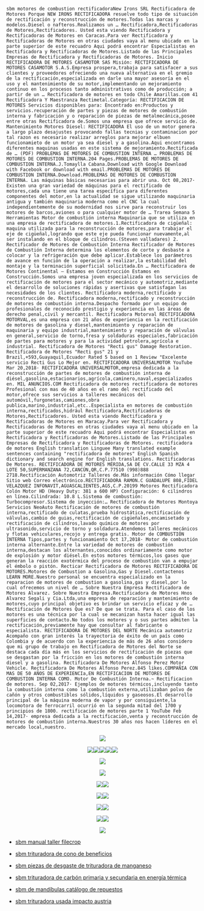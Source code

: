 
```
sbm motores de combustion rectificadoraNew Irons SRL Rectificadora de Motores Porque NEW IRONS RECTIFICADORA resuelve todo tipo de situación de rectificación y reconstrucción de motores.Todas las marcas y modelos.Diesel o nafteros.Realizamos un … Rectificadora,Rectificadoras de Motores,Rectificadores. Usted esta viendo Rectificadora y Rectificadoras de Motores en Caracas.Para ver Rectificadora y Rectificadoras de Motores en otras ciudades vaya al menu ubicado en la parte superior de este recuadro Aqui podrá encontrar Especialistas en Rectificadora y Rectificadoras de Motores.Listado de las Principales Empresas de Rectificadora y Rectificadoras de Motores. Inicio RECTIFICADORA DE MOTORES CASAMOTOR SAS Misión: RECTIFICADORA DE MOTORES CASAMOTOR S.A.S.Empresa prospera,trabaja para satisfacer a sus clientes y proveedores ofreciendo una nueva alternativa en el gremio de la rectificación,especializada en darle una mayor asesoría en el uso y el mantenimiento de su motor,implementando un mejoramiento continuo en los procesos tanto administrativos como de producción; a partir de un … Rectificadora de motores en todo Chile Amarillas.com 41 Rectificadora Y Maestranza Rectimetal.Categoría: RECTIFICACION DE MOTORES Servicios disponibles para: Encontrado en:Productos y servicios.recuperación de partes y piezas de motores de combustión interna y fabricación y o reparación de piezas de metalmecánica,posee entre otras Rectificadora de.Somos una empresa que ofrece servicio de. Mantenimiento Motores Diesel: RECTIFICADORA El uso de un motor genera a largo plazo desajustes provocando fallas tecnias y contaminacion por tal razon es necesario realizar arreglos para mejorar elbuen funcionamieto de un motor ya sea diesel y a gasolina.Aqui encontramos diferentes maquinas usadas en este sistema de mejoramiento.Rectificada de … (PDF) PROBLEMAS DE MOTORES DE COMBUSTION INTERNA … PROBLEMAS DE MOTORES DE COMBUSTION INTERNA.204 Pages.PROBLEMAS DE MOTORES DE COMBUSTION INTERNA.J.Tomaylla Cabana.Download with Google Download with Facebook or download with email.PROBLEMAS DE MOTORES DE COMBUSTION INTERNA.Download.PROBLEMAS DE MOTORES DE COMBUSTION INTERNA. Las máquinas básicas necesarias para abrir una. Oct 08,2017· Existen una gran variedad de máquinas para el rectificado de motores,cada una tiene una tarea específica para diferentes componentes del motor,en la actualidad se sigue utilizando maquinaria antigua y también maquinaria moderna como el CNC la cual independientemente de su modernidad nos sirve para reconstruir los motores de barcos,aviones o para cualquier motor de … Trarea Semana 5 Herramientas Motor de combustión interna Maquinaria que se utiliza en una empresa de rectificadora de motores.1.Rectificadora de cigüeñal: maquina utilizada para la reconstrucción de motores,para trabajar el eje de cigüeñal,logrando que este eje pueda funcionar nuevamente,al ser instalando en el bloque de cilindros.(Steven valladares) 2. Rectificador de Motores de Combustión Interna Rectificador de Motores de Combustión Interna determina los elementos de corte y desbaste a colocar y la refrigeración que debe aplicar.Establece los parámetros de avance en función de la operación a realizar,la estabilidad del montaje y la terminación superficial solicitada.En … Rectificadora de Motores Continental — Estamos en Construcción Estamos en Construcción.Somos una empresa joven especializada en los servicios de rectificación de motores para el sector mecánico y automotriz,mediante el desarrollo de soluciones rápidas y asertivas que satisfagan las necesidades de los clientes. Rectificadora moderna,rectificado y reconstrucción de. Rectificadora moderna,rectificado y reconstrucción de motores de combustión interna.Despacho formado por un equipo de profesionales de reconocido prestigio y experiencia en las áreas de derecho penal,civil y mercantil. Rectificadora Motorval RECTIFICADORA MOTORVAL,es una empresa con 21 años de experiencia en la rectificación de motores de gasolina y diesel,mantenimiento y reparación de maquinaria y equipo industrial,mantenimiento y reparación de válvulas en general,servicio de torno,fresa y soldaduras especiales,fabricación de partes para motores y para la actividad petrolera,agrícola e industrial. Rectificadora de Motores "Recti gus" Damage Restoration. Rectificadora de Motores "Recti gus" 21 y Brazil,+593,Guayaquil,Ecuador Rated 5 based on 1 Review "Excelente servicio Recti Gus Lo Mejor en. RECTIFICADORA UNIVERSALMOTOR YouTube Mar 20,2018· RECTIFICADORA UNIVERSALMOTOR,empresa dedicada a la reconstrucción de partes de motores de combustión interna de diésel,gasolina,estacionarios,agrícola,caminero,naval,especializados en. MIL ANUNCIOS.COM Rectificadora de motores rectificadora de motores Profesional con mas de 40 años en el ramo del rectificado del motor,ofrece sus servicios a talleres mecánicos del automóvil,furgonetas,camiones,obra publica,marino,industrial,etc..Especialista en motores de combustión interna,rectificados,hidrául Rectificadora,Rectificadoras de Motores,Rectificadores. Usted esta viendo Rectificadora y Rectificadoras de Motores en Maracay.Para ver Rectificadora y Rectificadoras de Motores en otras ciudades vaya al menu ubicado en la parte superior de este recuadro Aqui podrá encontrar Especialistas en Rectificadora y Rectificadoras de Motores.Listado de las Principales Empresas de Rectificadora y Rectificadoras de Motores. rectificadora de motores English translation Linguee Many translated example sentences containing "rectificadora de motores" English Spanish dictionary and search engine for English translations. Rectificadoras De Motores. RECTIFICADORA DE MOTORES MÉRIDA,SA DE CV.CALLE 33 MZA 4 LOTE 50,SUPERMANZANA 72,CANCÚN,QR,C.P.77510 (998)888 2718.Rectificación Automotriz Talleres de.Más información Cómo llegar Sitio web Correo electrónico.RECTIFICADORA RAMON.C GUADALUPE 808,FIDEL VELAZQUEZ INFONAVIT,AGUASCALIENTES,AGS,C.P.20199 Motores Rectificadora Colón Motor HD (Heavy Duty: 381 a 600 HP) Configuración: 6 cilindros en línea.Cilindrada: 10.8 L.Sistema de combustión: Turbocompresor.Sistema de inyección:… Rectificadora de Motores Montoya Servicios NeoAuto Rectificación de motores de combustión interna,rectificado de culatas,prueba hidrostática,rectificación de válvulas,cambio de guias,rectificación de cigüeñales,encamisetado y rectificación de cilindros,lavado químico de motores por ultrasonido,servicio de torno y soldadura.Atendemos talleres mecánicos y flotas vehiculares,recojo y entrega gratis. Motor de COMBUSTIÓN INTERNA Tipos,partes y funcionamiento Oct 17,2018· Motor de combustión interna alternante.Entre la variedad de motores de combustión interna,destacan los alternantes,conocidos ordinariamente como motor de explosión y motor diésel.En estos motores térmicos,los gases que generan la reacción exotérmica del proceso de combustión van a empujar el émbolo o pistón. Recticar Rectificadora de Motores RECTIFICADORA DE MOTORES.Motores de Combustion a Gasolina,Gas y Diesel.contactenos LEARN MORE.Nuestro personal se encuentra especializado en la reparacion de motores de combustion a gasolina,gas y diesel,por lo cual ofrecemos un nivel de … Sobre Nuestra Empresa Rectificadora de Motores Alvarez. Sobre Nuestra Empresa.Rectificadora de Motores Hnos Alvarez Segali y Cia.Ltda,una empresa de reparación y mantenimiento de motores,cuyo principal objetivo es brindar un servicio eficaz y de … Rectificación de Motores Que es? De que se trata. Para el caso de los motores es una técnica por la cual se mecanizan hasta hacer igual las superficies de contacto.No todos los motores y o sus partes admiten la rectificación,previamente hay que consultar al fabricante o especialista. RECTIFICADORA DE MOTORES DEL NORTE Mecánica automotriz Acompaño con gran interés la trayectoria de éxito de un país como Colombia y de acuerdo con la experiencia de más de 26 años considero que mi grupo de trabajo en Rectificadora de Motores del Norte se destaca cada día más en los servicios de rectificación de piezas que se desgastan por la fricción en los motores de combustión interna diesel y a gasolina. Rectificadora De Motores Alfonso Perez Motor Vehicle. Rectificadora De Motores Alfonso Perez.845 likes.COMPAÑIA CON MAS DE 50 AÑOS DE EXPERIENCIa,EN RECTIFICACION DE MOTORES DE COMBUSTION INTERNA COMO. Motor De Combustión Interna.~ Rectificacion de motores. Sep 02,2017· Ejemplos de motores térmicos,incluyendo tanto la combustión interna como la combustión externa,utilizaban polvo de cañón y otros combustibles sólidos,líquidos y gaseosos.El desarrollo principal de la máquina moderna de vapor y por consiguiente,la locomotora de ferrocarril ocurrió en la segunda mitad del 1700 y principios de 1800. rectificación de motores parte 1 YouTube Feb 14,2017· empresa dedicada a la rectificación,venta y reconstrucción de motores de combustión interna.Nuestros 30 años nos hacen líderes en el mercado local,nuestro. 
```

<div align="center">

<a href="https://es-crusher.shibang-china.com/github&k=sbm+motores+de+combustion+rectificadora"><img src="https://static.shibang-china.com/es/crusher/logo.jpg"></a>

<a href="https://es-crusher.shibang-china.com/github&k=sbm+motores+de+combustion+rectificadora"><img src="https://static.shibang-china.com/es/crusher/index.jpg"></a><a href="https://es-crusher.shibang-china.com/material.htmlgithub&k=sbm+motores+de+combustion+rectificadora"><img src="https://static.shibang-china.com/es/crusher/material.jpg"></a><a href="https://es-crusher.shibang-china.com/application.htmlgithub&k=sbm+motores+de+combustion+rectificadora"><img src="https://static.shibang-china.com/es/crusher/application.jpg"></a><a href="https://es-crusher.shibang-china.com/aboutus.htmlgithub&k=sbm+motores+de+combustion+rectificadora"><img src="https://static.shibang-china.com/es/crusher/aboutus.jpg"></a><a href="https://es-crusher.shibang-china.com/contact.htmlgithub&k=sbm+motores+de+combustion+rectificadora"><img src="https://static.shibang-china.com/es/crusher/contact.jpg"></a>

<a href="https://es-crusher.shibang-china.com/github&k=sbm+motores+de+combustion+rectificadora"><img src="https://static.shibang-china.com/es/crusher/banner.jpg"></a>

<a href="https://swt.shibang-china.com/github&k=sbm+motores+de+combustion+rectificadora"><img src="https://static.shibang-china.com/es/crusher/text.jpg"></a>

<a href="https://swt.shibang-china.com/github&k=sbm+motores+de+combustion+rectificadora"><img src="https://static.shibang-china.com/es/crusher/chat.jpg"></a><a href="https://es-crusher.shibang-china.com/contact.htmlgithub&k=sbm+motores+de+combustion+rectificadora"><img src="https://static.shibang-china.com/es/crusher/message.jpg"></a>

<a href="https://es-crusher.shibang-china.com/products/pe.htmlgithub&k=sbm+motores+de+combustion+rectificadora"><img src="https://static.shibang-china.com/es/crusher/pe.jpg"></a><a href="https://es-crusher.shibang-china.com/products/pf.htmlgithub&k=sbm+motores+de+combustion+rectificadora"><img src="https://static.shibang-china.com/es/crusher/pf.jpg"></a>

<a href="https://es-crusher.shibang-china.com/products/hpt.htmlgithub&k=sbm+motores+de+combustion+rectificadora"><img src="https://static.shibang-china.com/es/crusher/hpt.jpg"></a><a href="https://es-crusher.shibang-china.com/products/vsi.htmlgithub&k=sbm+motores+de+combustion+rectificadora"><img src="https://static.shibang-china.com/es/crusher/vsi.jpg"></a>

<a href="https://es-crusher.shibang-china.com/products/klv.htmlgithub&k=sbm+motores+de+combustion+rectificadora"><img src="https://static.shibang-china.com/es/crusher/klv.jpg"></a><a href="https://es-crusher.shibang-china.com/products/portable.htmlgithub&k=sbm+motores+de+combustion+rectificadora"><img src="https://static.shibang-china.com/es/crusher/portable.jpg"></a>

<a href="https://swt.shibang-china.com/github&k=sbm+motores+de+combustion+rectificadora"><img src="https://static.shibang-china.com/es/crusher/case.jpg"></a>

</div>


* [sbm manual taller filecrop](sbm%20manual%20taller%20filecrop.md)

* [sbm trituradora de cono de beneficios](sbm%20trituradora%20de%20cono%20de%20beneficios.md)

* [sbm piezas de desgaste de trituradora de manganeso](sbm%20piezas%20de%20desgaste%20de%20trituradora%20de%20manganeso.md)

* [sbm trituradora de carbón primaria y secundaria en energía térmica](sbm%20trituradora%20de%20carb%C3%B3n%20primaria%20y%20secundaria%20en%20energ%C3%ADa%20t%C3%A9rmica.md)

* [sbm de mandíbulas catálogo de repuestos](sbm%20de%20mand%C3%ADbulas%20cat%C3%A1logo%20de%20repuestos.md)

* [sbm trituradora usada impacto austria](sbm%20trituradora%20usada%20impacto%20austria.md)